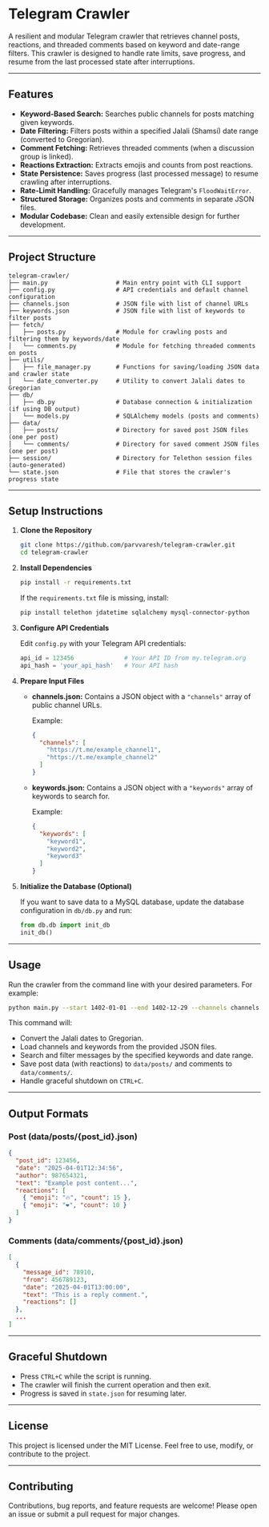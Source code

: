 # Telegram Crawler

A resilient and modular Telegram crawler that retrieves channel posts, reactions, and threaded comments based on keyword and date-range filters. This crawler is designed to handle rate limits, save progress, and resume from the last processed state after interruptions.

---

## Features

- **Keyword-Based Search:** Searches public channels for posts matching given keywords.
- **Date Filtering:** Filters posts within a specified Jalali (Shamsi) date range (converted to Gregorian).
- **Comment Fetching:** Retrieves threaded comments (when a discussion group is linked).
- **Reactions Extraction:** Extracts emojis and counts from post reactions.
- **State Persistence:** Saves progress (last processed message) to resume crawling after interruptions.
- **Rate-Limit Handling:** Gracefully manages Telegram's `FloodWaitError`.
- **Structured Storage:** Organizes posts and comments in separate JSON files.
- **Modular Codebase:** Clean and easily extensible design for further development.

---

## Project Structure

```
telegram-crawler/
├── main.py                   # Main entry point with CLI support
├── config.py                 # API credentials and default channel configuration
├── channels.json             # JSON file with list of channel URLs
├── keywords.json             # JSON file with list of keywords to filter posts
├── fetch/
│   ├── posts.py              # Module for crawling posts and filtering them by keywords/date
│   └── comments.py           # Module for fetching threaded comments on posts
├── utils/
│   ├── file_manager.py       # Functions for saving/loading JSON data and crawler state
│   └── date_converter.py     # Utility to convert Jalali dates to Gregorian
├── db/
│   ├── db.py                 # Database connection & initialization (if using DB output)
│   └── models.py             # SQLAlchemy models (posts and comments)
├── data/
│   ├── posts/                # Directory for saved post JSON files (one per post)
│   └── comments/             # Directory for saved comment JSON files (one per post)
├── session/                  # Directory for Telethon session files (auto-generated)
└── state.json                # File that stores the crawler's progress state
```

---

## Setup Instructions

1. **Clone the Repository**

    ```bash
    git clone https://github.com/parvvaresh/telegram-crawler.git
    cd telegram-crawler
    ```

2. **Install Dependencies**

    ```bash
    pip install -r requirements.txt
    ```

    If the `requirements.txt` file is missing, install:
    
    ```bash
    pip install telethon jdatetime sqlalchemy mysql-connector-python
    ```

3. **Configure API Credentials**

    Edit `config.py` with your Telegram API credentials:

    ```python
    api_id = 123456              # Your API ID from my.telegram.org
    api_hash = 'your_api_hash'   # Your API hash
    ```

4. **Prepare Input Files**

    - **channels.json:** Contains a JSON object with a `"channels"` array of public channel URLs.
      
      Example:
      ```json
      {
        "channels": [
          "https://t.me/example_channel1",
          "https://t.me/example_channel2"
        ]
      }
      ```

    - **keywords.json:** Contains a JSON object with a `"keywords"` array of keywords to search for.
      
      Example:
      ```json
      {
        "keywords": [
          "keyword1",
          "keyword2",
          "keyword3"
        ]
      }
      ```

5. **Initialize the Database (Optional)**

    If you want to save data to a MySQL database, update the database configuration in `db/db.py` and run:

    ```python
    from db.db import init_db
    init_db()
    ```

---

## Usage

Run the crawler from the command line with your desired parameters. For example:

```bash
python main.py --start 1402-01-01 --end 1402-12-29 --channels channels.json --keywords keywords.json --limit 10
```

This command will:

- Convert the Jalali dates to Gregorian.
- Load channels and keywords from the provided JSON files.
- Search and filter messages by the specified keywords and date range.
- Save post data (with reactions) to `data/posts/` and comments to `data/comments/`.
- Handle graceful shutdown on `CTRL+C`.

---

## Output Formats

### Post (data/posts/{post_id}.json)

```json
{
  "post_id": 123456,
  "date": "2025-04-01T12:34:56",
  "author": 987654321,
  "text": "Example post content...",
  "reactions": [
    { "emoji": "🔥", "count": 15 },
    { "emoji": "❤️", "count": 10 }
  ]
}
```

### Comments (data/comments/{post_id}.json)

```json
[
  {
    "message_id": 78910,
    "from": 456789123,
    "date": "2025-04-01T13:00:00",
    "text": "This is a reply comment.",
    "reactions": []
  },
  ...
]
```

---

## Graceful Shutdown

- Press `CTRL+C` while the script is running.
- The crawler will finish the current operation and then exit.
- Progress is saved in `state.json` for resuming later.

---

## License

This project is licensed under the MIT License. Feel free to use, modify, or contribute to the project.

---

## Contributing

Contributions, bug reports, and feature requests are welcome! Please open an issue or submit a pull request for major changes.

```